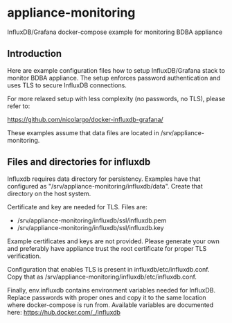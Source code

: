 # appliance-monitoring
InfluxDB/Grafana docker-compose example for monitoring BDBA appliance

## Introduction

Here are example configuration files how to setup InfluxDB/Grafana stack to
monitor BDBA appliance. The setup enforces password authentication and uses
TLS to secure InfluxDB connections.

For more relaxed setup with less complexity (no passwords, no TLS), please refer to:

https://github.com/nicolargo/docker-influxdb-grafana/

These examples assume that data files are located in /srv/appliance-monitoring.

## Files and directories for influxdb

Influxdb requires data directory for persistency. Examples have that configured as
"/srv/appliance-monitoring/influxdb/data". Create that directory on the host system.

Certificate and key are needed for TLS. Files are:

* /srv/appliance-monitoring/influxdb/ssl/influxdb.pem
* /srv/appliance-monitoring/influxdb/ssl/influxdb.key

Example certificates and keys are not provided. Please generate your own and
preferably have appliance trust the root certificate for proper TLS verification.

Configuration that enables TLS is present in influxdb/etc/influxdb.conf. Copy that
as /srv/appliance-monitoring/influxdb/etc/influxdb.conf.

Finally, env.influxdb contains environment variables needed for InfluxDB.
Replace passwords with proper ones and copy it to the same location where
docker-compose is run from. Available variables are documented here:
https://hub.docker.com/_/influxdb




